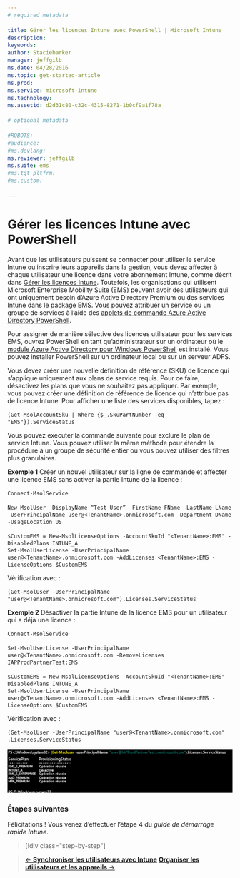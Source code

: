 ```yaml
---
# required metadata

title: Gérer les licences Intune avec PowerShell | Microsoft Intune
description:
keywords:
author: Staciebarker
manager: jeffgilb
ms.date: 04/28/2016
ms.topic: get-started-article
ms.prod:
ms.service: microsoft-intune
ms.technology:
ms.assetid: d2d31c80-c32c-4315-8271-1b0cf9a1f78a

# optional metadata

#ROBOTS:
#audience:
#ms.devlang:
ms.reviewer: jeffgilb
ms.suite: ems
#ms.tgt_pltfrm:
#ms.custom:

---
```


# Gérer les licences Intune avec PowerShell
Avant que les utilisateurs puissent se connecter pour utiliser le service Intune ou inscrire leurs appareils dans la gestion, vous devez affecter à chaque utilisateur une licence dans votre abonnement Intune, comme décrit dans [Gérer les licences Intune](start-with-a-paid-subscription-to-microsoft-intune-step-4.md). Toutefois, les organisations qui utilisent Microsoft Enterprise Mobility Suite (EMS) peuvent avoir des utilisateurs qui ont uniquement besoin d’Azure Active Directory Premium ou des services Intune dans le package EMS. Vous pouvez attribuer un service ou un groupe de services à l’aide des [applets de commande Azure Active Directory PowerShell](https://msdn.microsoft.com/library/jj151815.aspx). 

Pour assigner de manière sélective des licences utilisateur pour les services EMS, ouvrez PowerShell en tant qu’administrateur sur un ordinateur où le [module Azure Active Directory pour Windows PowerShell](https://msdn.microsoft.com/library/jj151815.aspx#bkmk_installmodule) est installé. Vous pouvez installer PowerShell sur un ordinateur local ou sur un serveur ADFS.

Vous devez créer une nouvelle définition de référence (SKU) de licence qui s’applique uniquement aux plans de service requis. Pour ce faire, désactivez les plans que vous ne souhaitez pas appliquer. Par exemple, vous pouvez créer une définition de référence de licence qui n’attribue pas de licence Intune. Pour afficher une liste des services disponibles, tapez :
 
    (Get-MsolAccountSku | Where {$_.SkuPartNumber -eq "EMS"}).ServiceStatus 

Vous pouvez exécuter la commande suivante pour exclure le plan de service Intune. Vous pouvez utiliser la même méthode pour étendre la procédure à un groupe de sécurité entier ou vous pouvez utiliser des filtres plus granulaires. 

**Exemple 1** Créer un nouvel utilisateur sur la ligne de commande et affecter une licence EMS sans activer la partie Intune de la licence :

    Connect-MsolService 
        
    New-MsolUser -DisplayName “Test User” -FirstName FName -LastName LName -UserPrincipalName user@<TenantName>.onmicrosoft.com –Department DName -UsageLocation US
    
    $CustomEMS = New-MsolLicenseOptions -AccountSkuId "<TenantName>:EMS" -DisabledPlans INTUNE_A
    Set-MsolUserLicense -UserPrincipalName user@<TenantName>.onmicrosoft.com -AddLicenses <TenantName>:EMS -LicenseOptions $CustomEMS 
    

Vérification avec :

    (Get-MsolUser -UserPrincipalName "user@<TenantName>.onmicrosoft.com").Licenses.ServiceStatus

**Exemple 2** Désactiver la partie Intune de la licence EMS pour un utilisateur qui a déjà une licence :

    Connect-MsolService 
    
    Set-MsolUserLicense -UserPrincipalName user@<TenantName>.onmicrosoft.com -RemoveLicenses IAPProdPartnerTest:EMS
    
    $CustomEMS = New-MsolLicenseOptions -AccountSkuId "<TenantName>:EMS" -DisabledPlans INTUNE_A
    Set-MsolUserLicense -UserPrincipalName user@<TenantName>.onmicrosoft.com -AddLicenses <TenantName>:EMS -LicenseOptions $CustomEMS
 
Vérification avec :
 
    (Get-MsolUser -UserPrincipalName "user@<TenantName>.onmicrosoft.com" .Licenses.ServiceStatus

![PoSH-AddLic-Verify](./media/posh-addlic-verify.png)

### Étapes suivantes
Félicitations ! Vous venez d’effectuer l’étape 4 du *guide de démarrage rapide Intune*.
>[!div class="step-by-step"]

>[&larr; **Synchroniser les utilisateurs avec Intune**](.\start-with-a-paid-subscription-to-microsoft-intune-step-2.md)     [**Organiser les utilisateurs et les appareils** &rarr;](.\start-with-a-paid-subscription-to-microsoft-intune-step-5.md)  


<!--HONumber=Jun16_HO3-->



